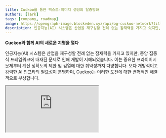 ```yaml
---
title: Cuckoo를 통한 텍스트-이미지 생성의 탈중앙화
authors: [lark]
tags: [company, roadmap]
image: https://opengraph-image.blockeden.xyz/api/og-cuckoo-network?title=Cuckoo를%20통한%20텍스트-이미지%20생성의%20탈중앙화
description: 인공지능(AI) 시스템은 산업을 재구성할 전례 없는 잠재력을 가지고 있지만, 중앙 집중식 프레임워크에 내재된 문제로 인해 개발이 저해되었습니다. 이는 중요한 프라이버시 문제부터 계산 정확도의 제한 및 검열에 대한 취약성까지 다양합니다.
---
```


**Cuckoo와 함께 AI의 새로운 지평을 열다**

인공지능(AI) 시스템은 산업을 재구성할 전례 없는 잠재력을 가지고 있지만, 중앙 집중식 프레임워크에 내재된 문제로 인해 개발이 저해되었습니다. 이는 중요한 프라이버시 문제부터 계산 정확도의 제한 및 검열에 대한 취약성까지 다양합니다. 보다 개방적이고 강력한 AI 인프라의 필요성이 분명하며, Cuckoo는 이러한 도전에 대한 변혁적인 해결책으로 부상합니다.

<div style={{ position: "relative", paddingTop: "56.25%" }}>
  <iframe
    src="https://customer-wmy0lgubd5pjy3fx.cloudflarestream.com/d5b2ca9a50526dd1151e5126cd212dcd/iframe?poster=https%3A%2F%2Fcustomer-wmy0lgubd5pjy3fx.cloudflarestream.com%2Fd5b2ca9a50526dd1151e5126cd212dcd%2Fthumbnails%2Fthumbnail.jpg%3Ftime%3D%26height%3D600"
    loading="lazy"
    style={{
      border: "none",
      position: "absolute",
      top: 0,
      left: 0,
      height: "100%",
      width: "100%"
    }}
    allow="accelerometer; gyroscope; autoplay; encrypted-media; picture-in-picture;"
    allowFullScreen="true"
  />
</div>

### 왜 Cuckoo 플랫폼을 구축하는가?

Cuckoo는 커뮤니티 주도의 거버넌스 모델을 촉진하는 탈중앙화 AI 인프라를 구축하는 혁신적인 도약을 나타냅니다. 이 접근 방식은 안전성, 자금 조달, 전략적 정렬 및 AI 모델의 지속 가능한 발전의 중요한 측면을 다루며, 탈중앙화된 지능의 새로운 시대를 열어줍니다.

#### 검열 극복

Cuckoo는 AI 애플리케이션이 지리적 한계를 초월하고 제한적인 네트워크를 회피할 수 있도록 하여 전 세계적으로 최첨단 AI 기술에 대한 접근을 민주화합니다.

#### 프라이버시 우선

Cuckoo의 정신 중심에는 고성능을 유지하면서 사용자 데이터를 보호하는 고급 통계 및 암호화 방법을 통해 사용자 프라이버시에 대한 헌신이 있습니다.

#### 포괄적인 검증을 통한 신뢰 보장

Cuckoo는 AI 모델이 생성한 결과의 진위성과 신뢰성을 향상시키는 엄격한 검증 프로토콜을 도입하여 그 복잡성이나 기초적 특성에 관계없이 신뢰성을 보장합니다.

### Cuckoo를 통한 AI의 기술적 탈중앙화

#### Cuckoo AI 생태계

블록체인 기술을 활용하여, Cuckoo AI 생태계는 Miners 네트워크에 AI 작업을 분산시키고, Coordinators는 출력의 품질과 관련성을 감독합니다. 생태계는 플랫폼 내에서 원활한 거래를 촉진하는 블록체인 기반 결제 시스템인 Cuckoo Pay로 운영됩니다.

<img src="/img/cuckoo-ai-architecture.webp" className="rounded border-2" alt="Cuckoo Decentralized Multimodal AI Platform"/>

#### Cuckoo 생태계의 주요 구성 요소

- **Miners**: 자신의 컴퓨팅 자원을 사용하여 AI 작업을 수행하는 엔티티.
- **앱 빌더(코디네이터 노드)**: AI 애플리케이션을 생성하고 작업 분배 및 품질 관리를 담당하는 개발자.
- **Stakers**: 신뢰할 수 있는 Miners와 코디네이터를 지원하기 위해 토큰을 스테이킹하는 참가자.
- **Staking Contract**: Miners와 코디네이터가 등록되고 stakers에 의해 투표되는 스마트 계약.
- **Blob Storage**: AI 작업 출력을 저장하기 위한 탈중앙화 솔루션.
- **Cuckoo Pay**: Cuckoo 생태계 내 모든 거래를 위한 결제 시스템.

### 워크플로우

1. **등록 및 스테이킹**: Miners와 앱 빌더는 스테이킹 계약에 등록하고 토큰을 스테이킹합니다.
2. **작업 할당**: 코디네이터는 Miners에게 작업을 할당하고, Miners는 작업을 수행한 후 결과를 Blob Storage에 업로드합니다.
3. **검증 및 결제**: 코디네이터는 결과를 검증하고 Cuckoo Pay를 통해 결제를 시작합니다.
4. **거버넌스 및 준수**: 플랫폼은 비준수 문제를 처리하고 생태계의 무결성을 보장하기 위한 슬래싱 조건과 같은 메커니즘을 포함합니다.

### 어떻게 시작하나요?

AI 사용자라면 https://cuckoo.network/tg로 이동하세요. `/faucet`으로 무료 포인트를 청구한 후 `/imagine <prompt>`로 생성하고자 하는 이미지를 입력하세요.

> \- /tip \<0x.. 또는 @username\> \<amount\> : 수신 주소 또는 텔레그램 @username에게 팁을 줍니다.
>
> \- /balance : 현재 계정의 지갑 잔액을 표시합니다.
>
> \- /imagine \<prompt\> : 프롬프트에 따라 이미지를 생성합니다.
>
> \- /faucet : 일일 무료 포인트를 청구합니다.

<img src="https://cuckoo-network.b-cdn.net/cuckoo-telegram.webp" className="rounded border-2" alt="Cuckoo Decentralized Multimodal AI Platform"/>

Miners와 AI 앱 빌더를 위해, 향후 업데이트를 위해 다음 뉴스레터를 구독하세요.

<iframe
src="https://cuckoonetwork.substack.com/embed"
width={480}
height={320}
style={{ border: "1px solid #EEE", background: "white" }}
frameBorder={0}
scrolling="no"
/>

### 결론

Cuckoo는 단순한 플랫폼이 아니라 AI 개발 및 배포 방식에서 탈중앙화, 프라이버시, 커뮤니티 거버넌스를 강조하는 패러다임 전환입니다. AI 개발의 지형을 변화시킴으로써, Cuckoo는 보다 공정하고 접근 가능한 기술적 미래를 위한 무대를 마련합니다.

Cuckoo의 개방형 인프라는 보다 포용적이고 안전하며 효율적인 AI 미래를 지지하며, 다양한 부문과 글로벌 시장에 깊은 영향을 미칠 것을 약속합니다.
